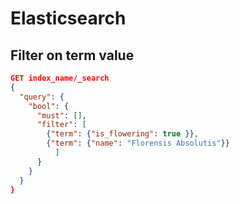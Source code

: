 # Elasticsearch

## Filter on term value

```json
GET index_name/_search
{
  "query": {
    "bool": {
      "must": [],
      "filter": [
        {"term": {"is_flowering": true }},
        {"term": {"name": "Florensis Absolutis"}}
          ]
      }
    }
  }
}
```
